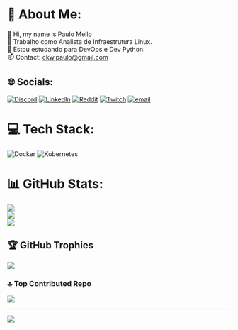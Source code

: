 # 💫 About Me:
👋 Hi, my name is Paulo Mello<br>👀 Trabalho como Analista de Infraestrutura Linux.<br>🌱 Estou estudando para DevOps e Dev Python.<br>📫 Contact: ckw.paulo@gmail.com


## 🌐 Socials:
[![Discord](https://img.shields.io/badge/Discord-%237289DA.svg?logo=discord&logoColor=white)](https://discord.gg/paulomello) [![LinkedIn](https://img.shields.io/badge/LinkedIn-%230077B5.svg?logo=linkedin&logoColor=white)](https://linkedin.com/in/https://www.linkedin.com/in/paulo-henrique-melloo/) [![Reddit](https://img.shields.io/badge/Reddit-%23FF4500.svg?logo=Reddit&logoColor=white)](https://reddit.com/user/https://www.reddit.com/user/pauloomelloo/) [![Twitch](https://img.shields.io/badge/Twitch-%239146FF.svg?logo=Twitch&logoColor=white)](https://twitch.tv/paulo_melloo) [![email](https://img.shields.io/badge/Email-D14836?logo=gmail&logoColor=white)](mailto:ckw.paulo@gmail.com) 

# 💻 Tech Stack:
![Docker](https://img.shields.io/badge/docker-%230db7ed.svg?style=for-the-badge&logo=docker&logoColor=white) ![Kubernetes](https://img.shields.io/badge/kubernetes-%23326ce5.svg?style=for-the-badge&logo=kubernetes&logoColor=white)
# 📊 GitHub Stats:
![](https://github-readme-stats.vercel.app/api?username=paulomelloo&theme=dark&hide_border=false&include_all_commits=true&count_private=true)<br/>
![](https://nirzak-streak-stats.vercel.app/?user=paulomelloo&theme=dark&hide_border=false)<br/>
![](https://github-readme-stats.vercel.app/api/top-langs/?username=paulomelloo&theme=dark&hide_border=false&include_all_commits=true&count_private=true&layout=compact)

## 🏆 GitHub Trophies
![](https://github-profile-trophy.vercel.app/?username=paulomelloo&theme=radical&no-frame=false&no-bg=true&margin-w=4)

### 🔝 Top Contributed Repo
![](https://github-contributor-stats.vercel.app/api?username=paulomelloo&limit=5&theme=dark&combine_all_yearly_contributions=true)

---
[![](https://visitcount.itsvg.in/api?id=paulomelloo&icon=0&color=0)](https://visitcount.itsvg.in)

<!-- Proudly created with GPRM ( https://gprm.itsvg.in ) -->

